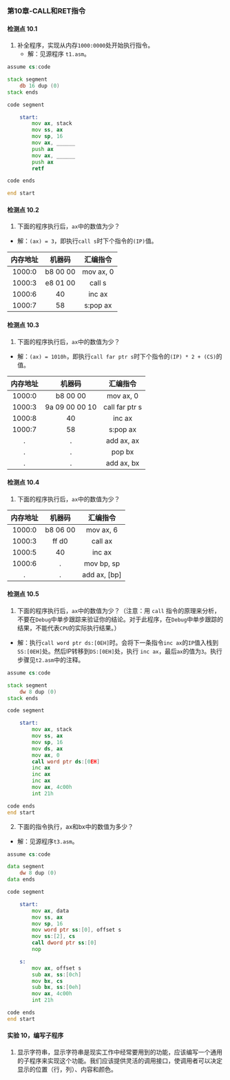 ### 第10章-CALL和RET指令
#### 检测点 10.1

1. 补全程序，实现从内存`1000:0000`处开始执行指令。
    - 解：见源程序 `t1.asm`。

```asm
assume cs:code

stack segment
    db 16 dup (0)
stack ends

code segment

    start:
        mov ax, stack
        mov ss, ax
        mov sp, 16
        mov ax, ______
        push ax
        mov ax, ______
        push ax
        retf

code ends

end start
```

#### 检测点 10.2

1. 下面的程序执行后，`ax`中的数值为少？
 - 解：`(ax) = 3`，即执行`call s`时下个指令的`(IP)`值。

内存地址 | 机器码    | 汇编指令
:-:     | :-:      | :-:
1000:0  | b8 00 00 | mov ax, 0
1000:3  | e8 01 00 | call s
1000:6  | 40       | inc ax
1000:7  | 58       | s:pop ax

#### 检测点 10.3

1. 下面的程序执行后，`ax`中的数值为少？
 - 解：`(ax) = 1010h`，即执行`call far ptr s`时下个指令的`(IP) * 2 + (CS)`的值。

内存地址 | 机器码    | 汇编指令
:-:     | :-:      | :-:
1000:0  | b8 00 00 | mov ax, 0
1000:3  | 9a 09 00 00 10 | call far ptr s
1000:8  | 40       | inc ax
1000:7  | 58       | s:pop ax
. | . | add ax, ax
. | . | pop bx
. | . | add ax, bx

#### 检测点 10.4

1. 下面的程序执行后，`ax`中的数值为少？

内存地址 | 机器码    | 汇编指令
:-:     | :-:      | :-:
1000:0  | b8 06 00 | mov ax, 6
1000:3  | ff d0    | call ax
1000:5  | 40       | inc ax
1000:6  | .        | mov bp, sp
.       | .        | add ax, [bp]


#### 检测点 10.5

1. 下面的程序执行后，`ax`中的数值为少？（注意：用 `call` 指令的原理来分析，不要在`Debug`中单步跟踪来验证你的结论。对于此程序，在`Debug`中单步跟踪的结果，不能代表`CPU`的实际执行结果。）
- 解：执行`call word ptr ds:[0EH]`时。会将下一条指令`inc ax`的`IP`值入栈到`SS:[0EH]`处。然后IP转移到`DS:[0EH]`处，执行 `inc ax`，最后`ax`的值为`3`。执行步骤见`t2.asm`中的注释。

```asm
assume cs:code

stack segment
    dw 8 dup (0)
stack ends

code segment

    start:
        mov ax, stack
        mov ss, ax
        mov sp, 16
        mov ds, ax
        mov ax, 0
        call word ptr ds:[0EH]
        inc ax
        inc ax
        inc ax
        mov ax, 4c00h
        int 21h

code ends
end start
```

2. 下面的指令执行，ax和bx中的数值为多少？
- 解：见源程序`t3.asm`。
```asm
assume cs:code

data segment
    dw 8 dup (0)
data ends

code segment

    start:
        mov ax, data
        mov ss, ax
        mov sp, 16
        mov word ptr ss:[0], offset s
        mov ss:[2], cs
        call dword ptr ss:[0]
        nop

    s:
        mov ax, offset s
        sub ax, ss:[0ch]
        mov bx, cs
        sub bx, ss:[0eh]
        mov ax, 4c00h
        int 21h

code ends
end start
```

#### 实验 10，编写子程序
1. 显示字符串，显示字符串是现实工作中经常要用到的功能，应该编写一个通用的子程序来实现这个功能。我们应该提供灵活的调用接口，使调用者可以决定显示的位置（行，列）、内容和颜色。